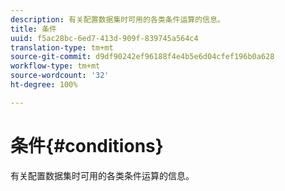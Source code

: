 ```yaml
---
description: 有关配置数据集时可用的各类条件运算的信息。
title: 条件
uuid: f5ac28bc-6ed7-413d-909f-839745a564c4
translation-type: tm+mt
source-git-commit: d9df90242ef96188f4e4b5e6d04cfef196b0a628
workflow-type: tm+mt
source-wordcount: '32'
ht-degree: 100%

---
```



# 条件{#conditions}

有关配置数据集时可用的各类条件运算的信息。

